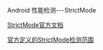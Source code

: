 Android 性能检测---StrictMode

[StrictMode官方文档](https://developer.android.google.cn/reference/android/os/StrictMode)

[官方定义的StrictMode检测范围](https://developer.android.google.cn/reference/android/os/strictmode/package-summary#classes)